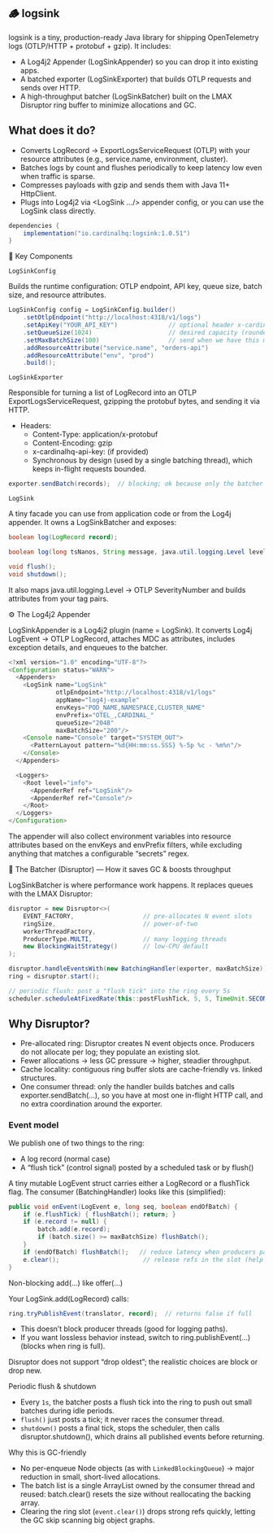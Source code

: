 ## 🪵 logsink

logsink is a tiny, production-ready Java library for shipping OpenTelemetry logs (OTLP/HTTP + protobuf + gzip). It includes:
- A Log4j2 Appender (LogSinkAppender) so you can drop it into existing apps.
- A batched exporter (LogSinkExporter) that builds OTLP requests and sends over HTTP.
- A high-throughput batcher (LogSinkBatcher) built on the LMAX Disruptor ring buffer to minimize allocations and GC.


## What does it do?
- Converts LogRecord → ExportLogsServiceRequest (OTLP) with your resource attributes (e.g., service.name, environment, cluster).
- Batches logs by count and flushes periodically to keep latency low even when traffic is sparse.
- Compresses payloads with gzip and sends them with Java 11+ HttpClient.
- Plugs into Log4j2 via <LogSink .../> appender config, or you can use the LogSink class directly.

```java
dependencies {
    implementation("io.cardinalhq:logsink:1.0.51")
}
```

🧱 Key Components

`LogSinkConfig`

Builds the runtime configuration: OTLP endpoint, API key, queue size, batch size, and resource attributes.

```java
LogSinkConfig config = LogSinkConfig.builder()
    .setOtlpEndpoint("http://localhost:4318/v1/logs")
    .setApiKey("YOUR_API_KEY")              // optional header x-cardinalhq-api-key
    .setQueueSize(1024)                     // desired capacity (rounded up to power-of-two for the ring)
    .setMaxBatchSize(100)                   // send when we have this many logs
    .addResourceAttribute("service.name", "orders-api")
    .addResourceAttribute("env", "prod")
    .build();
```

`LogSinkExporter`

Responsible for turning a list of LogRecord into an OTLP ExportLogsServiceRequest, gzipping the protobuf bytes, and sending it via HTTP.
- Headers:
  - Content-Type: application/x-protobuf 
  - Content-Encoding: gzip 
  - x-cardinalhq-api-key: <apiKey> (if provided)
  - Synchronous by design (used by a single batching thread), which keeps in-flight requests bounded.

```java
exporter.sendBatch(records);  // blocking; ok because only the batcher thread calls it
```

`LogSink`

A tiny facade you can use from application code or from the Log4j appender. It owns a LogSinkBatcher and exposes:

```java
boolean log(LogRecord record);

boolean log(long tsNanos, String message, java.util.logging.Level level, String... kvTags);

void flush();
void shutdown();
```
It also maps java.util.logging.Level → OTLP SeverityNumber and builds attributes from your tag pairs.

⚙️ The Log4j2 Appender

LogSinkAppender is a Log4j2 plugin (name = LogSink). It converts Log4j LogEvent → OTLP LogRecord, attaches MDC as attributes, includes exception details, and enqueues to the batcher.

```java
<?xml version="1.0" encoding="UTF-8"?>
<Configuration status="WARN">
  <Appenders>
    <LogSink name="LogSink"
             otlpEndpoint="http://localhost:4318/v1/logs"
             appName="log4j-example"
             envKeys="POD_NAME,NAMESPACE,CLUSTER_NAME"
             envPrefix="OTEL_,CARDINAL_"
             queueSize="2048"
             maxBatchSize="200"/>
    <Console name="Console" target="SYSTEM_OUT">
      <PatternLayout pattern="%d{HH:mm:ss.SSS} %-5p %c - %m%n"/>
    </Console>
  </Appenders>

  <Loggers>
    <Root level="info">
      <AppenderRef ref="LogSink"/>
      <AppenderRef ref="Console"/>
    </Root>
  </Loggers>
</Configuration>
```
The appender will also collect environment variables into resource attributes based on the envKeys and envPrefix filters, while excluding anything that matches a configurable “secrets” regex.

🚀 The Batcher (Disruptor) — How it saves GC & boosts throughput

LogSinkBatcher is where performance work happens. It replaces queues with the LMAX Disruptor:

```java
disruptor = new Disruptor<>(
    EVENT_FACTORY,                   // pre-allocates N event slots
    ringSize,                        // power-of-two
    workerThreadFactory,
    ProducerType.MULTI,              // many logging threads
    new BlockingWaitStrategy()       // low-CPU default
);

disruptor.handleEventsWith(new BatchingHandler(exporter, maxBatchSize));
ring = disruptor.start();

// periodic flush: post a "flush tick" into the ring every 5s
scheduler.scheduleAtFixedRate(this::postFlushTick, 5, 5, TimeUnit.SECONDS);
```

## Why Disruptor?
- Pre-allocated ring: Disruptor creates N event objects once. Producers do not allocate per log; they populate an existing slot.
- Fewer allocations → less GC pressure → higher, steadier throughput.
- Cache locality: contiguous ring buffer slots are cache-friendly vs. linked structures.
- One consumer thread: only the handler builds batches and calls exporter.sendBatch(...), so you have at most one in-flight HTTP call, and no extra coordination around the exporter.

### Event model

We publish one of two things to the ring:
- A log record (normal case)
- A “flush tick” (control signal) posted by a scheduled task or by flush()

A tiny mutable LogEvent struct carries either a LogRecord or a flushTick flag. The consumer (BatchingHandler) looks like this (simplified):

```java
public void onEvent(LogEvent e, long seq, boolean endOfBatch) {
    if (e.flushTick) { flushBatch(); return; }
    if (e.record != null) {
        batch.add(e.record);
        if (batch.size() >= maxBatchSize) flushBatch();
    }
    if (endOfBatch) flushBatch();   // reduce latency when producers pause
    e.clear();                       // release refs in the slot (help GC)
}
```

Non-blocking add(...) like offer(...)

Your LogSink.add(LogRecord) calls:

```java
ring.tryPublishEvent(translator, record);  // returns false if full
```
	
- This doesn’t block producer threads (good for logging paths).
- If you want lossless behavior instead, switch to ring.publishEvent(...) (blocks when ring is full).

Disruptor does not support “drop oldest”; the realistic choices are block or drop new.

Periodic flush & shutdown
- Every `1s`, the batcher posts a flush tick into the ring to push out small batches during idle periods.
- `flush()` just posts a tick; it never races the consumer thread.
- `shutdown()` posts a final tick, stops the scheduler, then calls disruptor.shutdown(), which drains all published events before returning.

Why this is GC-friendly
- No per-enqueue Node objects (as with `LinkedBlockingQueue`) → major reduction in small, short-lived allocations.
- The batch list is a single ArrayList owned by the consumer thread and reused: batch.clear() resets the size without reallocating the backing array.
- Clearing the ring slot (`event.clear()`) drops strong refs quickly, letting the GC skip scanning big object graphs.



